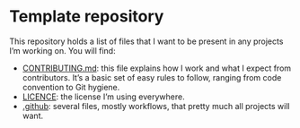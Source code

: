 # Template repository

This repository holds a list of files that I want to be present in any projects I’m working on. You will find:

- [CONTRIBUTING.md](CONTRIBUTING.md): this file explains how I work and what I expect from contributors. It’s a basic
  set of easy rules to follow, ranging from code convention to Git hygiene.
- [LICENCE](LICENCE): the license I’m using everywhere. 
- [.github](.github): several files, mostly workflows, that pretty much all projects will want.
